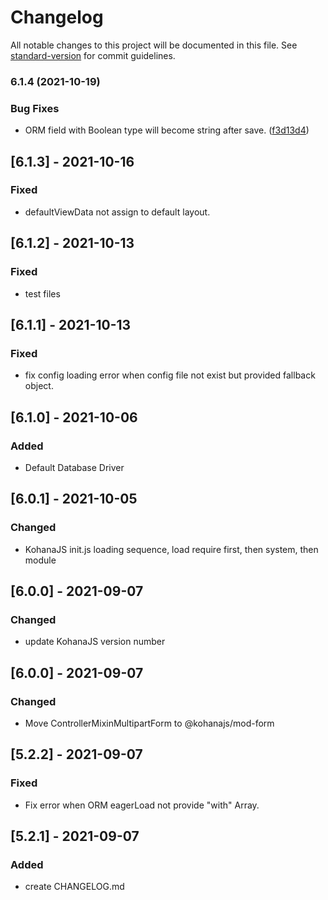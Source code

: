 # Changelog

All notable changes to this project will be documented in this file. See [standard-version](https://github.com/conventional-changelog/standard-version) for commit guidelines.

### 6.1.4 (2021-10-19)


### Bug Fixes

* ORM field with Boolean type will become string after save. ([f3d13d4](https://gitlab.com/kohanajs/kohanajs/commit/f3d13d4c9c30d54faf8f882612f0989c188eaefb))

## [6.1.3] - 2021-10-16
### Fixed
- defaultViewData not assign to default layout.

## [6.1.2] - 2021-10-13
### Fixed
- test files

## [6.1.1] - 2021-10-13
### Fixed
- fix config loading error when config file not exist but provided fallback object.

## [6.1.0] - 2021-10-06
### Added
- Default Database Driver

## [6.0.1] - 2021-10-05
### Changed
- KohanaJS init.js loading sequence, load require first, then system, then module

## [6.0.0] - 2021-09-07
### Changed
- update KohanaJS version number

## [6.0.0] - 2021-09-07
### Changed
- Move ControllerMixinMultipartForm to @kohanajs/mod-form

## [5.2.2] - 2021-09-07
### Fixed
- Fix error when ORM eagerLoad not provide "with" Array.

## [5.2.1] - 2021-09-07
### Added
- create CHANGELOG.md